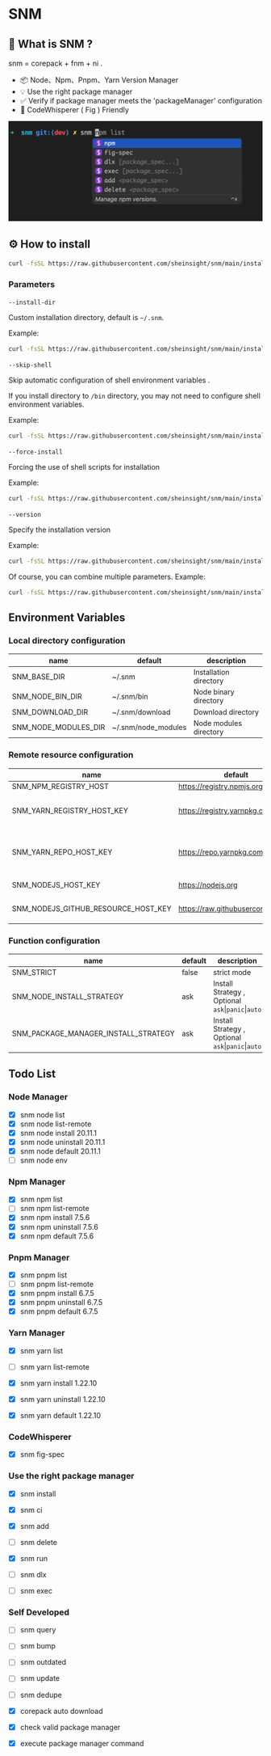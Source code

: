 # SNM

## 🤔 What is SNM ?

snm = corepack + fnm + ni .

- 📦 Node、Npm、Pnpm、Yarn Version Manager
- 💡 Use the right package manager
- ✅ Verify if package manager meets the 'packageManager' configuration
- 🌟 CodeWhisperer ( Fig ) Friendly

![](./assets/fig.png)

## ⚙️ How to install

```bash
curl -fsSL https://raw.githubusercontent.com/sheinsight/snm/main/install.sh | bash
```

### Parameters

`--install-dir`

Custom installation directory, default is `~/.snm`.

Example:

```bash
curl -fsSL https://raw.githubusercontent.com/sheinsight/snm/main/install.sh | bash -s -- --install-dir "./.snm"
```

`--skip-shell`

Skip automatic configuration of shell environment variables .

If you install directory to `/bin` directory, you may not need to configure shell environment variables.

Example:

```bash
curl -fsSL https://raw.githubusercontent.com/sheinsight/snm/main/install.sh | bash -s -- --skip-shell
```

`--force-install`

Forcing the use of shell scripts for installation


Example:

```bash
curl -fsSL https://raw.githubusercontent.com/sheinsight/snm/main/install.sh | bash -s -- --force-install
```

`--version`

Specify the installation version

Example:

```bash
curl -fsSL https://raw.githubusercontent.com/sheinsight/snm/main/install.sh | bash -s -- --version "0.0.1-27"
```


Of course, you can combine multiple parameters. Example:

```bash
curl -fsSL https://raw.githubusercontent.com/sheinsight/snm/main/install.sh | bash -s -- --install-dir "./.fnm" --skip-shell --version "0.0.1-27"
```


## Environment Variables

### Local directory configuration

|name|default|description|
|---|---|---|
|SNM_BASE_DIR|~/.snm|Installation directory|
|SNM_NODE_BIN_DIR|~/.snm/bin|Node binary directory|
|SNM_DOWNLOAD_DIR|~/.snm/download|Download directory|
|SNM_NODE_MODULES_DIR|~/.snm/node_modules|Node modules directory|

### Remote resource configuration


|name|default|description|
|---|---|---|
|SNM_NPM_REGISTRY_HOST|https://registry.npmjs.org|Npm host|
|SNM_YARN_REGISTRY_HOST_KEY|https://registry.yarnpkg.com|Yarn registry , Used by less 2.0.0|
|SNM_YARN_REPO_HOST_KEY|https://repo.yarnpkg.com|Yarn registry , Used by greater 2.0.0|
|SNM_NODEJS_HOST_KEY|https://nodejs.org|Nodejs Host|
|SNM_NODEJS_GITHUB_RESOURCE_HOST_KEY|https://raw.githubusercontent.com|Github resource host|

### Function configuration

|name|default|description|
|---|---|---|
|SNM_STRICT|false|strict mode|
|SNM_NODE_INSTALL_STRATEGY|ask|Install Strategy , Optional `ask`\|`panic`\|`auto`|
|SNM_PACKAGE_MANAGER_INSTALL_STRATEGY|ask|Install Strategy , Optional `ask`\|`panic`\|`auto`|

## Todo List


### Node Manager

- [x] snm node list
- [x] snm node list-remote
- [x] snm node install 20.11.1
- [x] snm node uninstall 20.11.1
- [x] snm node default 20.11.1
- [ ] snm node env

### Npm Manager

- [x] snm npm list
- [ ] snm npm list-remote
- [x] snm npm install 7.5.6
- [x] snm npm uninstall 7.5.6
- [x] snm npm default 7.5.6

### Pnpm Manager

- [x] snm pnpm list
- [ ] snm pnpm list-remote
- [x] snm pnpm install 6.7.5
- [x] snm pnpm uninstall 6.7.5
- [x] snm pnpm default 6.7.5

### Yarn Manager

- [x] snm yarn list
- [ ] snm yarn list-remote
- [x] snm yarn install 1.22.10
- [x] snm yarn uninstall 1.22.10
- [x] snm yarn default 1.22.10


### CodeWhisperer

- [x] snm fig-spec

### Use the right package manager

- [x] snm install
- [x] snm ci
- [x] snm add
- [ ] snm delete
- [x] snm run
- [ ] snm dlx
- [ ] snm exec


### Self Developed

- [ ] snm query
- [ ] snm bump
- [ ] snm outdated
- [ ] snm update
- [ ] snm dedupe



- [x] corepack auto download
- [x] check valid package manager
- [x] execute package manager command

 